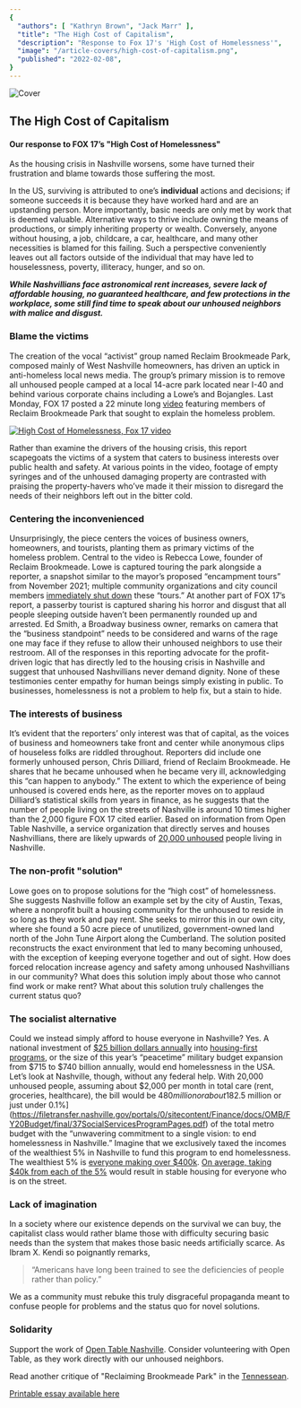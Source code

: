 ```yaml
---
{
  "authors": [ "Kathryn Brown", "Jack Marr" ],
  "title": "The High Cost of Capitalism",
  "description": "Response to Fox 17's 'High Cost of Homelessness'",
  "image": "/article-covers/high-cost-of-capitalism.png",
  "published": "2022-02-08",
}
---
```


![Cover](/images/high-cost-of-capitalism/cover.png)


## The High Cost of Capitalism

#### Our response to FOX 17’s "High Cost of Homelessness"

As the housing crisis in Nashville worsens, some have turned their frustration and blame towards those suffering the most. 

In the US, surviving is attributed to one’s **individual** actions and decisions; if someone succeeds it is because they have worked hard and are an upstanding person. More importantly, basic needs are only met by work that is deemed valuable. Alternative ways to thrive include owning the means of productions, or simply inheriting property or wealth. Conversely, anyone without housing, a job, childcare, a car, healthcare, and many other necessities is blamed for this failing. Such a perspective conveniently leaves out all factors outside of the individual that may have led to houselessness, poverty, illiteracy, hunger, and so on. 

***While Nashvillians face astronomical rent increases, severe lack of affordable housing, no guaranteed healthcare, and few protections in the workplace, some still find time to speak about our unhoused neighbors with malice and disgust.***

### Blame the victims

The creation of the vocal “activist” group named Reclaim Brookmeade Park, composed mainly of West Nashville homeowners, has driven an uptick in anti-homeless local news media. The group’s primary mission is to remove all unhoused people camped at a local 14-acre park located near I-40 and behind various corporate chains including a Lowe’s and Bojangles. Last Monday, FOX 17 posted a 22 minute long [video](https://fox17.com/news/local/fox-17-news-special-coverage-the-high-cost-of-homelessness-nashville-tennessee) featuring members of Reclaim Brookmeade Park that sought to explain the homeless problem.

[![High Cost of Homelessness, Fox 17 video](/images/high-cost-of-capitalism/fox17-preview.png)](http://www.youtube.com/watch?v=d3b5rRvEHPY "High Cost of Homelessness")

Rather than examine the drivers of the housing crisis, this report scapegoats the victims of a system that caters to business interests over public health and safety. At various points in the video, footage of empty syringes and of the unhoused damaging property are contrasted with praising the property-havers who’ve made it their mission to disregard the needs of their neighbors left out in the bitter cold. 

### Centering the inconvenienced

Unsurprisingly, the piece centers the voices of business owners, homeowners, and tourists, planting them as primary victims of the homeless problem. Central to the video is Rebecca Lowe, founder of Reclaim Brookmeade. Lowe is captured touring the park alongside a reporter, a snapshot similar to the mayor’s proposed “encampment tours” from November 2021; multiple community organizations and city council members [immediately shut down](https://www.tennessean.com/story/news/local/davidson/2021/11/09/mayor-john-coopers-office-draws-ire-arranging-homeless-camp-visits/6345971001/) these “tours.” At another part of FOX 17’s report, a passerby tourist is captured sharing his horror and disgust that all people sleeping outside haven’t been permanently rounded up and arrested. Ed Smith, a Broadway business owner, remarks on camera that the “business standpoint” needs to be considered and warns of the rage one may face if they refuse to allow their unhoused neighbors to use their restroom. All of the responses in this reporting advocate for the profit-driven logic that has directly led to the housing crisis in Nashville and suggest that unhoused Nashvillians never demand dignity. None of these testimonies center empathy for human beings simply existing in public. To businesses, homelessness is not a problem to help fix, but a stain to hide.

### The interests of business

<align-right>
  <sized-image
    alt="A coin to illustrate capital interests."
    src="/images/high-cost-of-capitalism/coin.png"
    />
</align-right>

It’s evident that the reporters’ only interest was that of capital, as the voices of business and homeowners take front and center while anonymous clips of houseless folks are riddled throughout. Reporters did include one formerly unhoused person, Chris Dilliard, friend of Reclaim Brookmeade. He shares that he became unhoused when he became very ill, acknowledging this “can happen to anybody.” The extent to which the experience of being unhoused is covered ends here, as the reporter moves on to applaud Dilliard’s statistical skills from years in finance, as he suggests that the number of people living on the streets of Nashville is around 10 times higher than the 2,000 figure FOX 17 cited earlier. Based on information from Open Table Nashville, a service organization that directly serves and houses Nashvillians, there are likely upwards of [20,000 unhoused](http://opentablenashville.org/the-reality-of-being-unhoused) people living in Nashville.

### The non-profit "solution"

Lowe goes on to propose solutions for the “high cost” of homelessness. She suggests Nashville follow an example set by the city of Austin, Texas, where a nonprofit built a housing community for the unhoused to reside in so long as they work and pay rent. She seeks to mirror this in our own city, where she found a 50 acre piece of unutilized, government-owned land north of the John Tune Airport along the Cumberland. The solution posited reconstructs the exact environment that led to many becoming unhoused, with the exception of keeping everyone together and out of sight. How does forced relocation increase agency and safety among unhoused Nashvillians in our community? What does this solution imply about those who cannot find work or make rent? What about this solution truly challenges the current status quo?

### The socialist alternative

Could we instead simply afford to house everyone in Nashville? Yes. A national investment of [$25 billion dollars annually](https://www.globalgiving.org/learn/how-much-would-it-cost-to-end-homelessness-in-america/) into [housing-first programs](https://www.theguardian.com/cities/2019/jun/03/its-a-miracle-helsinkis-radical-solution-to-homelessness), or the size of this year’s “peacetime” military budget expansion from $715 to $740 billion annually, would end homelessness in the USA. Let’s look at Nashville, though, without any federal help. With 20,000 unhoused people, assuming about $2,000 per month in total care (rent, groceries, healthcare), the bill would be $480 million or about 18% of the [2022 total metro budget](https://www.nashville.gov/sites/default/files/2021-11/FY-2022-Operating-Budget-Book-linked.pdf?ct=1637354354). We currently spend [$2.5 million or just under 0.1%](https://filetransfer.nashville.gov/portals/0/sitecontent/Finance/docs/OMB/FY20Budget/final/37SocialServicesProgramPages.pdf) of the total metro budget with the “unwavering commitment to a single vision: to end homelessness in Nashville.” Imagine that we exclusively taxed the incomes of the wealthiest 5% in Nashville to fund this program to end homelessness. The wealthiest 5% is [everyone making over $400k](https://www.gobankingrates.com/money/wealth/how-much-you-need-be-rich-in-50-major-us-cities/). [On average, taking $40k from each of the 5%](https://data.census.gov/cedsci/profile?g=1600000US4752006) would result in stable housing for everyone who is on the street.

### Lack of imagination

In a society where our existence depends on the survival we can buy, the capitalist class would rather blame those with difficulty securing basic needs than the system that makes those basic needs artificially scarce. As Ibram X. Kendi so poignantly remarks,

> “Americans have long been trained to see the deficiencies of people rather than policy.”

We as a community must rebuke this truly disgraceful propaganda meant to confuse people for problems and the status quo for novel solutions. 


### Solidarity

Support the work of [Open Table Nashville](https://opentablenashville.org). Consider volunteering with Open Table, as they work directly with our unhoused neighbors.

Read another critique of "Reclaiming Brookmeade Park" in the [Tennessean](https://www.tennessean.com/story/opinion/2022/01/04/reclaiming-brookmeade-park-does-little-end-homelessness-nashville/9090797002/).

[Printable essay available here](/documents/high-cost-of-capitalism.pdf)

